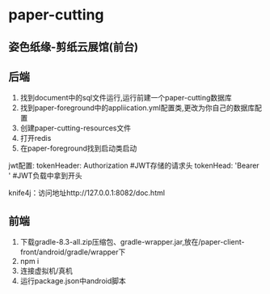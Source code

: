 # paper-cutting

## 姿色纸缘-剪纸云展馆(前台)

## 后端
1. 找到document中的sql文件运行,运行前建一个paper-cutting数据库
2. 找到paper-foreground中的appliication.yml配置类,更改为你自己的数据库配置
3. 创建paper-cutting-resources文件
4. 打开redis
5. 在paper-foreground找到启动类启动

jwt配置:
tokenHeader: Authorization #JWT存储的请求头
tokenHead: 'Bearer '  #JWT负载中拿到开头


knife4j：访问地址http://127.0.0.1:8082/doc.html

## 前端
1. 下载gradle-8.3-all.zip压缩包、gradle-wrapper.jar,放在/paper-client-front/android/gradle/wrapper下
2. npm i
3. 连接虚拟机/真机
4. 运行package.json中android脚本
